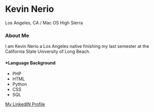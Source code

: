 # Kevin Nerio
Los Angeles, CA / Mac OS High Sierra


###  About Me
I am Kevin Nerio a Los Angeles native finishing my last semester at the California State University of Long Beach.
#### *Language Background
  * PHP
  * HTML
  * Python
  * CSS
  * SQL

[My LinkedIN Profile](https://www.linkedin.com/in/kevin-nerio)
